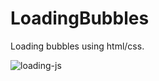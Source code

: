 # LoadingBubbles
Loading bubbles using html/css.

![loading-js](https://user-images.githubusercontent.com/46738881/53314487-3191fb80-3884-11e9-9062-09ffa6201618.gif)
